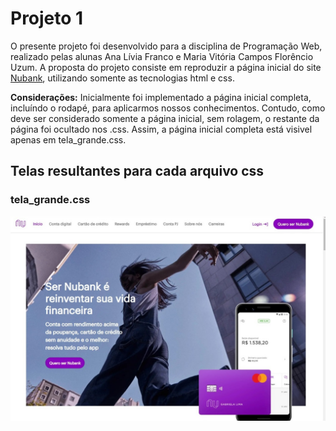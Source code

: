 # Projeto 1
O presente projeto foi desenvolvido para a disciplina de Programação Web, realizado pelas alunas Ana Lívia Franco e Maria Vitória Campos Florêncio Uzum. A proposta do projeto consiste em reproduzir a página inicial do site [Nubank](https://nubank.com.br/), utilizando somente as tecnologias html e css.

**Considerações:** Inicialmente foi implementado a página inicial completa, incluíndo o rodapé, para aplicarmos nossos conhecimentos. Contudo, como deve ser considerado somente a página inicial, sem rolagem, o restante da página foi ocultado nos .css. Assim, a página inicial completa está visivel apenas em tela_grande.css.

## Telas resultantes para cada arquivo css
### tela_grande.css
<p align="center">
  <img src="/docs/tela_grande.jpg" >
</p>
